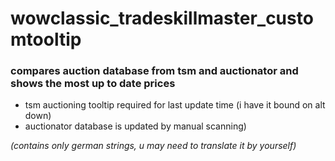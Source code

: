 # wowclassic_tradeskillmaster_customtooltip
### compares auction database from tsm and auctionator and shows the most up to date prices


* tsm auctioning tooltip required for last update time (i have it bound on alt down)
* auctionator database is updated by manual scanning)


*(contains only german strings, u may need to translate it by yourself)*
